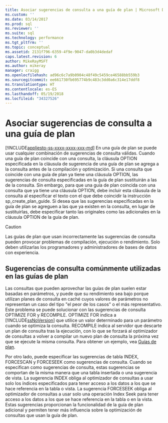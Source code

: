 ```yaml
---
title: Asociar sugerencias de consulta a una guía de plan | Microsoft Docs
ms.custom: ''
ms.date: 03/14/2017
ms.prod: sql
ms.reviewer: ''
ms.suite: sql
ms.technology: performance
ms.tgt_pltfrm: ''
ms.topic: conceptual
ms.assetid: 2131f796-6359-4f9e-9047-da0b3d4dedaf
caps.latest.revision: 6
author: MikeRayMSFT
ms.author: mikeray
manager: craigg
ms.openlocfilehash: ad96c6c7a9b0904c48f49c5459ce46588bb559b3
ms.sourcegitcommit: ee661730fb695774b9c483c3dd0a6c314e17ddf8
ms.translationtype: HT
ms.contentlocale: es-ES
ms.lasthandoff: 05/19/2018
ms.locfileid: "34327526"
---
```

# <a name="attach-query-hints-to-a-plan-guide"></a>Asociar sugerencias de consulta a una guía de plan
[!INCLUDE[appliesto-ss-xxxx-xxxx-xxx-md](../../includes/appliesto-ss-xxxx-xxxx-xxx-md.md)]
  En una guía de plan se puede usar cualquier combinación de sugerencias de consulta válidas. Cuando una guía de plan coincide con una consulta, la cláusula OPTION especificada en la cláusula de sugerencia de una guía de plan se agrega a la consulta antes de la compilación y optimización. Si una consulta que coincide con una guía de plan ya tiene una cláusula OPTION, las sugerencias de consulta especificadas en la guía de plan sustituirán a las de la consulta. Sin embargo, para que una guía de plan coincida con una consulta que ya tiene una cláusula OPTION, debe incluir esta cláusula de la consulta al especificar el texto con el que debe coincidir la instrucción sp_create_plan_guide. Si desea que las sugerencias especificadas en la guía de plan se agreguen a las que ya existen en la consulta, en lugar de sustituirlas, debe especificar tanto las originales como las adicionales en la cláusula OPTION de la guía de plan.  
  
> [!CAUTION]  
>  Las guías de plan que usan incorrectamente las sugerencias de consulta pueden provocar problemas de compilación, ejecución o rendimiento. Solo deben utilizarlas los programadores y administradores de bases de datos con experiencia.  
  
## <a name="common-query-hints-used-in-plan-guides"></a>Sugerencias de consulta comúnmente utilizadas en las guías de plan  
 Las consultas que pueden aprovechar las guías de plan suelen estar basadas en parámetros, y puede que su rendimiento sea bajo porque utilizan planes de consulta en caché cuyos valores de parámetros no representan un caso del tipo "el peor de los casos" o el más representativo. Este problema se puede solucionar con las sugerencias de consulta OPTIMIZE FOR y RECOMPILE. OPTIMIZE FOR indica a [!INCLUDE[ssNoVersion](../../includes/ssnoversion-md.md)] que utilice un valor determinado para un parámetro cuando se optimiza la consulta. RECOMPILE indica al servidor que descarte un plan de consulta tras la ejecución, con lo que se forzará al optimizador de consultas a volver a compilar un nuevo plan de consulta la próxima vez que se ejecute la misma consulta. Para obtener un ejemplo, vea [Guías de plan](../../relational-databases/performance/plan-guides.md).  
  
 Por otro lado, puede especificar las sugerencias de tabla INDEX, FORCESCAN y FORCESEEK como sugerencias de consulta. Cuando se especifican como sugerencias de consulta, estas sugerencias se comportan de la misma manera que una tabla insertada o una sugerencia de vista. La sugerencia INDEX obliga al optimizador de consultas a usar solo los índices especificados para tener acceso a los datos a los que se hace referencia en la tabla o vista. La sugerencia FORCESEEK obliga al optimizador de consultas a usar solo una operación Index Seek para tener acceso a los datos a los que se hace referencia en la tabla o en la vista. Estas sugerencias proporcionan la funcionalidad de la guía de plan adicional y permiten tener más influencia sobre la optimización de consultas que usan la guía de plan.  
  
  
